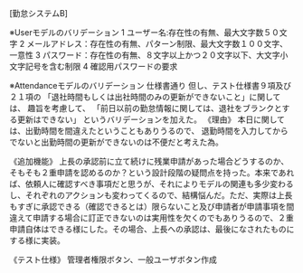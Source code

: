 [勤怠システムB]

※Userモデルのバリデーション
1 ユーザー名:存在性の有無、最大文字数５０文字
2 メールアドレス：存在性の有無、パターン制限、最大文字数１００文字、一意性
3 パスワード：存在性の有無、８文字以上かつ２０文字以下、大文字小文字記号を含む制限
4 確認用パスワードの要求

※Attendanceモデルのバリデーション
仕様書通り
但し、テスト仕様書９項及び２１項の
「退社時間もしくは出社時間のみの更新ができないこと」に関しては、
趣旨を考慮して、
「前日以前の勤怠情報に関しては、退社をブランクとする更新はできない」
というバリデーションを加えた。
《理由》
本日に関しては、出勤時間を間違えたということもありうるので、
退勤時間を入力してからでないと出勤時間の更新ができないのは不便だと考えた為。

《追加機能》
上長の承認前に立て続けに残業申請があった場合どうするのか、そもそも２重申請を認めるのか？という設計段階の疑問点を持った。本来であれば、依頼人に確認すべき事項だと思うが、それによりモデルの関連も多少変わるし、それぞれのアクションも変わってくるので、結構悩んだ。ただ、実際は上長もすぎに承認できる（確認できるとは）限らないこと及び申請者が申請事項を間違えて申請する場合に訂正できないのは実用性を欠くのでもありうるので、２重申請自体はできる様にした。その場合、上長への承認は、最後になされたものにする様に実装。

《テスト仕様》
管理者権限ボタン、一般ユーザボタン作成